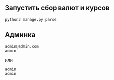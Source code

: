 ## Запустить сбор валют и курсов
````
python3 manage.py parse
````
## Админка
````
admin@admin.com
admin
````
или
````
admin
admin
````